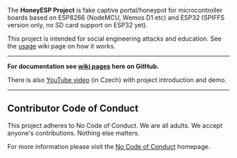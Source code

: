 The **HoneyESP Project** is fake captive portal/honeypot for microcontroller boards based on ESP8266 (NodeMCU, Wemos D1 etc) and ESP32 (SPIFFS version only, no SD card support on ESP32 yet).

This project is intended for social engineering attacks and education. See the [usage](https://github.com/ridercz/HoneyESP/wiki/Usage) wiki page on how it works.

---

**For documentation see [wiki pages](https://github.com/ridercz/HoneyESP/wiki) here on GitHub.**

There is also [YouTube video](https://www.youtube.com/watch?v=Nx8krNOBnGw) (in Czech) with project introduction and demo.

---

## Contributor Code of Conduct

This project adheres to No Code of Conduct. We are all adults. We accept anyone's contributions. Nothing else matters.

For more information please visit the [No Code of Conduct](https://github.com/domgetter/NCoC) homepage.